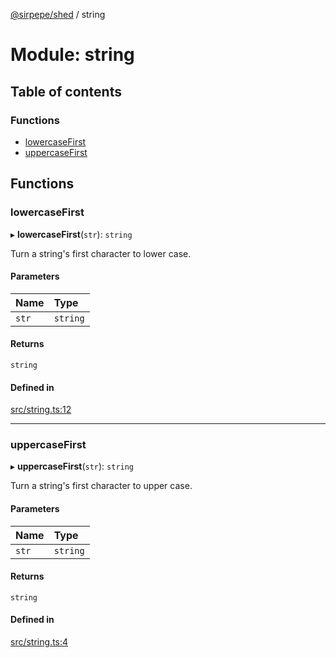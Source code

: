 [@sirpepe/shed](../README.md) / string

# Module: string

## Table of contents

### Functions

- [lowercaseFirst](string.md#lowercasefirst)
- [uppercaseFirst](string.md#uppercasefirst)

## Functions

### lowercaseFirst

▸ **lowercaseFirst**(`str`): `string`

Turn a string's first character to lower case.

#### Parameters

| Name | Type |
| :------ | :------ |
| `str` | `string` |

#### Returns

`string`

#### Defined in

[src/string.ts:12](https://github.com/SirPepe/shed/blob/ad30a78/src/string.ts#L12)

___

### uppercaseFirst

▸ **uppercaseFirst**(`str`): `string`

Turn a string's first character to upper case.

#### Parameters

| Name | Type |
| :------ | :------ |
| `str` | `string` |

#### Returns

`string`

#### Defined in

[src/string.ts:4](https://github.com/SirPepe/shed/blob/ad30a78/src/string.ts#L4)
